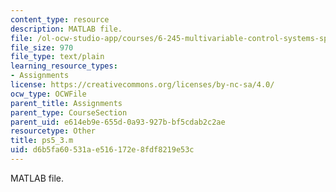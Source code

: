 ```yaml
---
content_type: resource
description: MATLAB file.
file: /ol-ocw-studio-app/courses/6-245-multivariable-control-systems-spring-2004/d6b5fa60531ae516172e8fdf8219e53c_ps5_3.m
file_size: 970
file_type: text/plain
learning_resource_types:
- Assignments
license: https://creativecommons.org/licenses/by-nc-sa/4.0/
ocw_type: OCWFile
parent_title: Assignments
parent_type: CourseSection
parent_uid: e614eb9e-655d-0a93-927b-bf5cdab2c2ae
resourcetype: Other
title: ps5_3.m
uid: d6b5fa60-531a-e516-172e-8fdf8219e53c
---
```

MATLAB file.